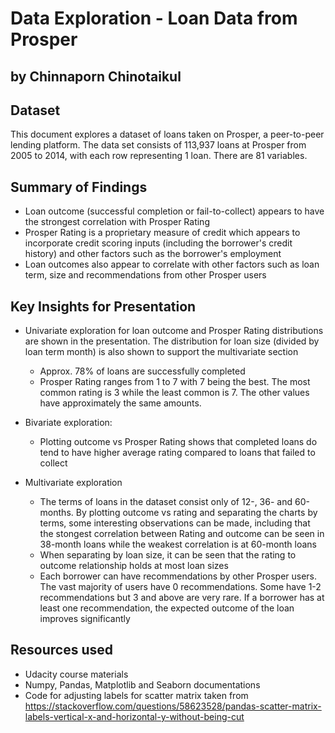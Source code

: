 # Data Exploration - Loan Data from Prosper
## by Chinnaporn Chinotaikul


## Dataset

This document explores a dataset of loans taken on Prosper, a peer-to-peer lending platform. The data set consists of 113,937 loans at Prosper from 2005 to 2014, with each row representing 1 loan. There are 81 variables.

## Summary of Findings

- Loan outcome (successful completion or fail-to-collect) appears to have the strongest correlation with Prosper Rating
- Prosper Rating is a proprietary measure of credit which appears to incorporate credit scoring inputs (including the borrower's credit history) and other factors such as the borrower's employment
- Loan outcomes also appear to correlate with other factors such as loan term, size and recommendations from other Prosper users

## Key Insights for Presentation

- Univariate exploration for loan outcome and Prosper Rating distributions are shown in the presentation. The distribution for loan size (divided by loan term month) is also shown to support the multivariate section
  - Approx. 78% of loans are successfully completed
  - Prosper Rating ranges from 1 to 7 with 7 being the best. The most common rating is 3 while the least common is 7. The other values have approximately the same amounts.

- Bivariate exploration:
  - Plotting outcome vs Prosper Rating shows that completed loans do tend to have higher average rating compared to loans that failed to collect

- Multivariate exploration
  - The terms of loans in the dataset consist only of 12-, 36- and 60-months. By plotting outcome vs rating and separating the charts by terms, some interesting observations can be made, including that the stongest correlation between Rating and outcome can be seen in 38-month loans while the weakest correlation is at 60-month loans
  - When separating by loan size, it can be seen that the rating to outcome relationship holds at most loan sizes
  - Each borrower can have recommendations by other Prosper users. The vast majority of users have 0 recommendations. Some have 1-2 recommendations but 3 and above are very rare. If a borrower has at least one recommendation, the expected outcome of the loan improves significantly

## Resources used
- Udacity course materials
- Numpy, Pandas, Matplotlib and Seaborn documentations
- Code for adjusting labels for scatter matrix taken from https://stackoverflow.com/questions/58623528/pandas-scatter-matrix-labels-vertical-x-and-horizontal-y-without-being-cut
